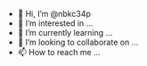 - 👋 Hi, I’m @nbkc34p
- 👀 I’m interested in ...
- 🌱 I’m currently learning ...
- 💞️ I’m looking to collaborate on ...
- 📫 How to reach me ...

<!---
nbkc34p/nbkc34p is a ✨ special ✨ repository because its `README.md` (this file) appears on your GitHub profile.
You can click the Preview link to take a look at your changes.
--->
